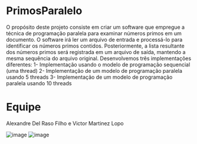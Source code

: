 # PrimosParalelo

O propósito deste projeto consiste em criar um software que empregue a técnica de programação paralela para examinar números primos em um documento. O software irá ler um arquivo de entrada e processá-lo para identificar os números primos contidos. Posteriormente, a lista resultante dos números primos será registrada em um arquivo de saída, mantendo a mesma sequência do arquivo original. 
Desenvolvemos três implementações diferentes:
1- Implementação usando o modelo de programação sequencial (uma thread)
2- Implementação de um modelo de programação paralela usando 5 threads
3- Implementação de um modelo de programação paralela usando 10 threads


# Equipe

Alexandre Del Raso Filho e
Victor Martinez Lopo

![image](https://github.com/lopo-victor/PrimosParalelo/assets/126673325/7b9e41e0-a9a6-4dbe-b7ce-0b6c77768014)
![image](https://github.com/lopo-victor/PrimosParalelo/assets/126673325/d6fc7b32-0f3c-4674-aa7d-f75761b07781)

